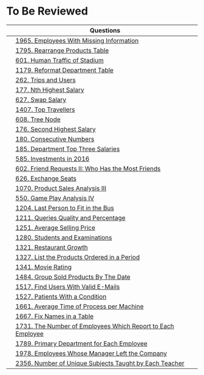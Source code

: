 # To Be Reviewed

|         | Questions                                                                          |
|------------|------------------------------------------------------------------------------------|
| | [1965. Employees With Missing Information](https://leetcode.com/problems/employees-with-missing-information/) |
| | [1795. Rearrange Products Table](https://leetcode.com/problems/rearrange-products-table/) |
| | [601. Human Traffic of Stadium](https://leetcode.com/problems/human-traffic-of-stadium/) |
| | [1179. Reformat Department Table](https://leetcode.com/problems/reformat-department-table/) |
| | [262. Trips and Users](https://leetcode.com/problems/trips-and-users/) |
| | [177. Nth Highest Salary](https://leetcode.com/problems/nth-highest-salary/) |
| | [627. Swap Salary](https://leetcode.com/problems/swap-salary/) |
| | [1407. Top Travellers](https://leetcode.com/problems/top-travellers/) |
| | [608. Tree Node](https://leetcode.com/problems/tree-node/) |
| | [176. Second Highest Salary](https://leetcode.com/problems/second-highest-salary/) |
| | [180. Consecutive Numbers](https://leetcode.com/problems/consecutive-numbers/)     |
| | [185. Department Top Three Salaries](https://leetcode.com/problems/department-top-three-salaries/) |
| | [585. Investments in 2016](https://leetcode.com/problems/investments-in-2016/) |
| | [602. Friend Requests II: Who Has the Most Friends](https://leetcode.com/problems/friend-requests-ii-who-has-the-most-friends/) |
| | [626. Exchange Seats](https://leetcode.com/problems/exchange-seats/) |
| | [1070. Product Sales Analysis III](https://leetcode.com/problems/product-sales-analysis-iii/) |
| | [550. Game Play Analysis IV](https://leetcode.com/problems/game-play-analysis-iv/) |
| | [1204. Last Person to Fit in the Bus](https://leetcode.com/problems/last-person-to-fit-in-the-bus/) |
| | [1211. Queries Quality and Percentage](https://leetcode.com/problems/queries-quality-and-percentage/) |
| | [1251. Average Selling Price](https://leetcode.com/problems/average-selling-price/) |
| | [1280. Students and Examinations](https://leetcode.com/problems/students-and-examinations/) |
| | [1321. Restaurant Growth](https://leetcode.com/problems/restaurant-growth/) |
| | [1327. List the Products Ordered in a Period](https://leetcode.com/problems/list-the-products-ordered-in-a-period/) |
| | [1341. Movie Rating](https://leetcode.com/problems/movie-rating/) |
| | [1484. Group Sold Products By The Date](https://leetcode.com/problems/group-sold-products-by-the-date/) |
| | [1517. Find Users With Valid E-Mails](https://leetcode.com/problems/find-users-with-valid-e-mails/) |
| | [1527. Patients With a Condition](https://leetcode.com/problems/patients-with-a-condition/) |
| | [1661. Average Time of Process per Machine](https://leetcode.com/problems/average-time-of-process-per-machine/) |
| | [1667. Fix Names in a Table](https://leetcode.com/problems/fix-names-in-a-table/) |
| | [1731. The Number of Employees Which Report to Each Employee](https://leetcode.com/problems/the-number-of-employees-which-report-to-each-employee/) |
| | [1789. Primary Department for Each Employee](https://leetcode.com/problems/primary-department-for-each-employee/) |
| | [1978. Employees Whose Manager Left the Company](https://leetcode.com/problems/employees-whose-manager-left-the-company/) |
| | [2356. Number of Unique Subjects Taught by Each Teacher](https://leetcode.com/problems/number-of-unique-subjects-taught-by-each-teacher/) |
